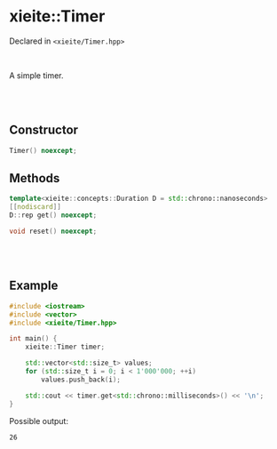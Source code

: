 # xieite::Timer
Declared in `<xieite/Timer.hpp>`

<br/>

A simple timer.

<br/><br/>

## Constructor
```cpp
Timer() noexcept;
```

## Methods
```cpp
template<xieite::concepts::Duration D = std::chrono::nanoseconds>
[[nodiscard]]
D::rep get() noexcept;
```
```cpp
void reset() noexcept;
```

<br/><br/>

## Example
```cpp
#include <iostream>
#include <vector>
#include <xieite/Timer.hpp>

int main() {
	xieite::Timer timer;

	std::vector<std::size_t> values;
	for (std::size_t i = 0; i < 1'000'000; ++i)
		values.push_back(i);

	std::cout << timer.get<std::chrono::milliseconds>() << '\n';
}
```
Possible output:
```
26
```
